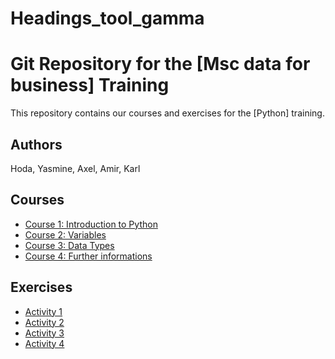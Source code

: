 # Headings_tool_gamma
# Git Repository for the [Msc data for business] Training

This repository contains our courses and exercises for the [Python] training.

## Authors

Hoda, Yasmine, Axel, Amir, Karl

## Courses

* [Course 1: Introduction to Python](courses/course-1.md)
* [Course 2: Variables](courses/course-2.md)
* [Course 3: Data Types](courses/course-3.md)
* [Course 4: Further informations](further_informations_course_23_09_29 (1))

## Exercises

* [Activity 1](activity_1.py)
* [Activity 2](activity_2.py)
* [Activity 3](exercises/exercise-3.md)
* [Activity 4](commented_23_09_29.py)
